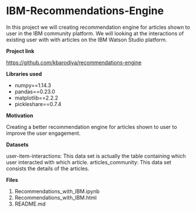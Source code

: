 # IBM-Recommendations-Engine

In this project we will creating recommendation engine for articles shown to user in the IBM community platform. We will looking at the interactions of existing user with with articles on the IBM Watson Studio platform.

**Project link**

https://github.com/kbarodiya/recommendations-engine

**Libraries used**

- numpy==1.14.3 
- pandas==0.23.0
- matplotlib==2.2.2
- pickleshare==0.7.4  

**Motivation**

Creating a better recommendation engine for articles shown to user to improve the user engagement.

**Datasets**

user-item-interactions: This data set is actually the table containing which user interacted with which article.
articles_community: This data set consists the details of the articles.

**Files**

1. Recommendations_with_IBM.ipynb 
2. Recommendations_with_IBM.html
3. README.md

